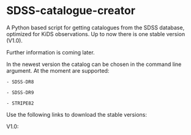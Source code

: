 SDSS-catalogue-creator
======================

A Python based script for getting catalogues from the SDSS database, optimized for KiDS observations. Up to now there is one stable version (V1.0).

Further information is coming later.

In the newest version the catalog can be chosen in the command line argument. At the moment are supported:

	- SDSS-DR8

	- SDSS-DR9

	- STRIPE82


Use the following links to download the stable versions:

V1.0: 
